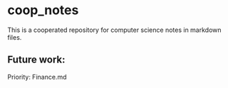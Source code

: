 # coop_notes
This is a cooperated repository for computer science notes in markdown files.


## Future work: 
Priority: Finance.md